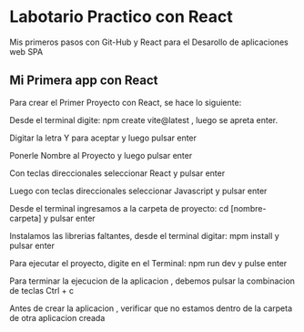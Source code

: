 # Labotario Practico con React
Mis primeros pasos con Git-Hub y React para el Desarollo de aplicaciones web SPA

## Mi Primera app con React

Para crear el Primer Proyecto con React, se hace lo siguiente:

Desde el terminal digite: npm create vite@latest , luego se apreta enter.

Digitar la letra Y para aceptar y luego pulsar enter

Ponerle Nombre al Proyecto y luego pulsar enter

Con teclas direccionales seleccionar React y pulsar enter

Luego con teclas direccionales seleccionar Javascript y pulsar enter

Desde el terminal ingresamos a la carpeta de proyecto: cd [nombre-carpeta] y pulsar enter

Instalamos las librerias faltantes, desde el terminal digitar: mpm install y pulsar enter

Para ejecutar el proyecto, digite en el Terminal: npm run dev y pulse enter

Para terminar la ejecucion de la aplicacion , debemos pulsar la combinacion de teclas Ctrl + c

Antes de crear la aplicacion , verificar que no estamos dentro de la carpeta de otra aplicacion creada